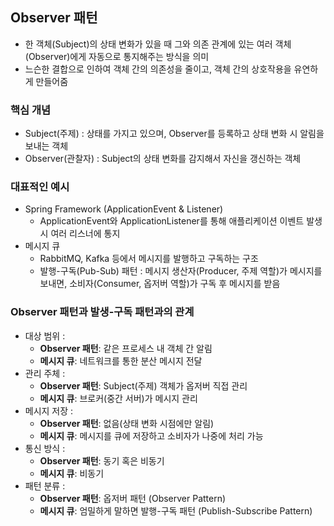 ## Observer 패턴

- 한 객체(Subject)의 상태 변화가 있을 때 그와 의존 관계에 있는 여러 객체(Observer)에게 자동으로 통지해주는 방식을 의미
- 느슨한 결합으로 인하여 객체 간의 의존성을 줄이고, 객체 간의 상호작용을 유연하게 만들어줌

### 핵심 개념

- Subject(주제) : 상태를 가지고 있으며, Observer를 등록하고 상태 변화 시 알림을 보내는 객체
- Observer(관찰자) : Subject의 상태 변화를 감지해서 자신을 갱신하는 객체

### 대표적인 예시

- Spring Framework (ApplicationEvent & Listener)
    - ApplicationEvent와 ApplicationListener를 통해 애플리케이션 이벤트 발생 시 여러 리스너에 통지
- 메시지 큐
    - RabbitMQ, Kafka 등에서 메시지를 발행하고 구독하는 구조
    - 발행-구독(Pub-Sub) 패턴 : 메시지 생산자(Producer, 주제 역할)가 메시지를 보내면, 소비자(Consumer, 옵저버 역할)가 구독 후 메시지를 받음

### Observer 패턴과 발생-구독 패턴과의 관계

- 대상 범위 :
    - **Observer 패턴**: 같은 프로세스 내 객체 간 알림
    - **메시지 큐**: 네트워크를 통한 분산 메시지 전달
- 관리 주체 :
    - **Observer 패턴**: Subject(주제) 객체가 옵저버 직접 관리
    - **메시지 큐**: 브로커(중간 서버)가 메시지 관리
- 메시지 저장 :
    - **Observer 패턴**: 없음(상태 변화 시점에만 알림)
    - **메시지 큐**: 메시지를 큐에 저장하고 소비자가 나중에 처리 가능
- 통신 방식 :
    - **Observer 패턴**: 동기 혹은 비동기
    - **메시지 큐**: 비동기
- 패턴 분류 :
    - **Observer 패턴**: 옵저버 패턴 (Observer Pattern)
    - **메시지 큐**: 엄밀하게 말하면 발행-구독 패턴 (Publish-Subscribe Pattern)
